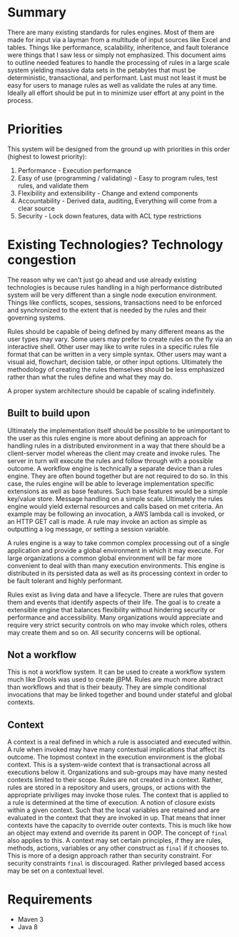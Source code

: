 # Summary
There are many existing standards for rules engines. Most of them are made for input via a layman from a multitude of input sources like Excel and tables. Things like performance, scalability, inheritence, and fault tolerance were things that I saw less or simply not emphasized. This document aims to outline needed features to handle the processing of rules in a large scale system yielding massive data sets in the petabytes that must be deterministic, transactional, and performant. Last must not least it must be easy for users to manage rules as well as validate the rules at any time. Ideally all effort should be put in to minimize user effort at any point in the process.

#  Priorities

This system will be designed from the ground up with priorities in this order (highest to lowest priority):

1. Performance - Execution performance
1. Easy of use (programming / validating) - Easy to program rules, test rules, and validate them
1. Flexibility and extensibility - Change and extend components
1. Accountability - Derived data, auditing, Everything will come from a clear source
1. Security - Lock down features, data with ACL type restrictions

#  Existing Technologies? Technology congestion
The reason why we can't just go ahead and use already existing technologies is because rules handling in a high performance distributed system will be very different than a single node execution environment. Things like conflicts, scopes, sessions, transactions need to be enforced and synchronized to the extent that is needed by the rules and their governing systems.

Rules should be capable of being defined by many different means as the user types may vary. Some users may prefer to create rules on the fly via an interactive shell. Other user may like to write rules in a specific rules file format that can be written in a very simple syntax. Other users may want a visual aid, flowchart, decision table, or other input options. Ultimately the methodology of creating the rules themselves should be less emphasized rather than what the rules define and what they may do. 

A proper system architecture should be capable of scaling indefinitely.

## Built to build upon
Ultimately the implementation itself should be possible to be unimportant to the user as this rules engine is more about defining an approach for handling rules in a distributed environment in a way that there should be a client-server model whereas the client may create and invoke rules. The server in turn will execute the rules and follow through with a possible outcome. A workflow engine is technically a separate device than a rules engine. They are often bound together but are not required to do so. In this case, the rules engine will be able to leverage implementation specific extensions as well as base features. Such base features would be a simple key/value store. Message handling on a simple scale. Ultimately the rules engine would yield external resources and calls based on met criteria. An example may be following an invocation, a AWS lambda call is invoked, or an HTTP GET call is made. A rule may invoke an action as simple as outputting a log message, or setting a session variable.

A rules engine is a way to take common complex processing out of a single application and provide a global environment in which it may execute. For large organizations a common global environment will be far more convenient to deal with than many execution environments. This engine is distributed in its persisted data as well as its processing context in order to be fault tolerant and highly performant.

Rules exist as living data and have a lifecycle. There are rules that govern them and events that identify aspects of their life. The goal is to create a extensible engine that balances flexibility without hindering security or performance and accessibility. Many organizations would appreciate and require very strict security controls on who may invoke which roles, others may create them and so on. All security concerns will be optional. 

##  Not a workflow
This is not a workflow system. It can be used to create a workflow system much like Drools was used to create jBPM. Rules are much more abstract than workflows and that is their beauty. They are simple conditional invocations that may be linked together and bound under stateful and global contexts.

##  Context
A context is a real defined in which a rule is associated and executed within. A rule when invoked may have many contextual implications that affect its outcome. The topmost context in the execution environment is the global context. This is a system-wide context that is transactional across all executions below it. Organizations and sub-groups may have many nested contexts limited to their scope. Rules are not created in a context. Rather, rules are stored in a repository and users, groups, or actions with the appropriate priviliges may invoke those rules. The context that is applied to a rule is determined at the time of execution. A notion of closure exists within a given context. Such that the local variables are retained and are evaluated in the context that they are invoked in up. That means that inner contexts have the capacity to override outer contexts. This is much like how an object may extend and override its parent in OOP. The concept of `final` also applies to this. A context may set certain principles, if they are rules, methods, actions, variables or any other construct as `final` if it chooses to. This is more of a design approach rather than security constraint. For security constraints `final` is discouraged. Rather privileged based access may be set on a contextual level. 

# Requirements

* Maven 3
* Java 8
